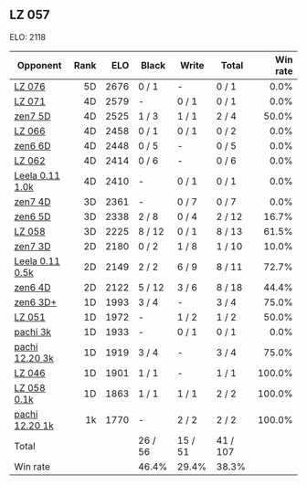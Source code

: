 ## LZ 057 ##

ELO: 2118

Opponent | Rank | ELO | Black | Write | Total | Win rate
---------|-----:|----:|-------|-------|-------|-------:
[LZ 076](LZ%20076.md) | 5D | 2676 | 0 / 1 | - | 0 / 1 | 0.0%
[LZ 071](LZ%20071.md) | 4D | 2579 | - | 0 / 1 | 0 / 1 | 0.0%
[zen7 5D](zen7%205D.md) | 4D | 2525 | 1 / 3 | 1 / 1 | 2 / 4 | 50.0%
[LZ 066](LZ%20066.md) | 4D | 2458 | 0 / 1 | 0 / 1 | 0 / 2 | 0.0%
[zen6 6D](zen6%206D.md) | 4D | 2448 | 0 / 5 | - | 0 / 5 | 0.0%
[LZ 062](LZ%20062.md) | 4D | 2414 | 0 / 6 | - | 0 / 6 | 0.0%
[Leela 0.11 1.0k](Leela%200.11%201.0k.md) | 4D | 2410 | - | 0 / 1 | 0 / 1 | 0.0%
[zen7 4D](zen7%204D.md) | 3D | 2361 | - | 0 / 7 | 0 / 7 | 0.0%
[zen6 5D](zen6%205D.md) | 3D | 2338 | 2 / 8 | 0 / 4 | 2 / 12 | 16.7%
[LZ 058](LZ%20058.md) | 3D | 2225 | 8 / 12 | 0 / 1 | 8 / 13 | 61.5%
[zen7 3D](zen7%203D.md) | 2D | 2180 | 0 / 2 | 1 / 8 | 1 / 10 | 10.0%
[Leela 0.11 0.5k](Leela%200.11%200.5k.md) | 2D | 2149 | 2 / 2 | 6 / 9 | 8 / 11 | 72.7%
[zen6 4D](zen6%204D.md) | 2D | 2122 | 5 / 12 | 3 / 6 | 8 / 18 | 44.4%
[zen6 3D+](zen6%203D+.md) | 1D | 1993 | 3 / 4 | - | 3 / 4 | 75.0%
[LZ 051](LZ%20051.md) | 1D | 1972 | - | 1 / 2 | 1 / 2 | 50.0%
[pachi 3k](pachi%203k.md) | 1D | 1933 | - | 0 / 1 | 0 / 1 | 0.0%
[pachi 12.20 3k](pachi%2012.20%203k.md) | 1D | 1919 | 3 / 4 | - | 3 / 4 | 75.0%
[LZ 046](LZ%20046.md) | 1D | 1901 | 1 / 1 | - | 1 / 1 | 100.0%
[LZ 058 0.1k](LZ%20058%200.1k.md) | 1D | 1863 | 1 / 1 | 1 / 1 | 2 / 2 | 100.0%
[pachi 12.20 1k](pachi%2012.20%201k.md) | 1k | 1770 | - | 2 / 2 | 2 / 2 | 100.0%
Total | | | 26 / 56 | 15 / 51 | 41 / 107 | 
Win rate| | | 46.4% | 29.4% | 38.3% | 
